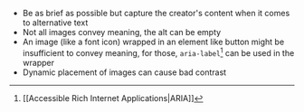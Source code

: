 -  Be as brief as possible but capture the creator's content when it comes to alternative text
- Not all images convey meaning, the alt can be empty
- An image (like a font icon) wrapped in an element like button might be insufficient to convey meaning, for those,  `aria-label`[^aria] can be used in the wrapper
- Dynamic placement of images can cause bad contrast

[^aria]: [[Accessible Rich Internet Applications|ARIA]]